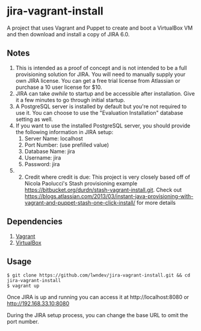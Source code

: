 jira-vagrant-install
===================

A project that uses Vagrant and Puppet to create and boot a VirtualBox VM and then download and install a copy of JIRA 6.0.  

## Notes

1. This is intended as a proof of concept and is not intended to be a full provisioning solution for JIRA.  You will need to manually supply your own JIRA license.  You can get a free trial license from Atlassian or purchase a 10 user license for $10.
2. JIRA can take *awhile* to startup and be accessible after installation.  Give it a few minutes to go through initial startup.
2. A PostgreSQL server is installed by default but you're not required to use it.  You can choose to use the "Evaluation Installation" database setting as well.
4. If you want to use the installed PostgreSQL server, you should provide the following information in JIRA setup:
	1. Server Name: localhost
	2. Port Number: (use prefilled value)
	3. Database Name: jira
	4. Username: jira
	5. Password: jira
5. 2. Credit where credit is due: This project is very closely based off of Nicola Paolucci's Stash provisioning example https://bitbucket.org/durdn/stash-vagrant-install.git. Check out https://blogs.atlassian.com/2013/03/instant-java-provisioning-with-vagrant-and-puppet-stash-one-click-install/ for more details 
	

## Dependencies

1. [Vagrant](http://downloads.vagrantup.com/)
2. [VirtualBox](https://www.virtualbox.org/wiki/Downloads)

## Usage

	$ git clone https://github.com/lwndev/jira-vagrant-install.git && cd jira-vagrant-install
	$ vagrant up

Once JIRA is up and running you can access it at http://localhost:8080 or http://192.168.33.10:8080

During the JIRA setup process, you can change the base URL to omit the port number.
